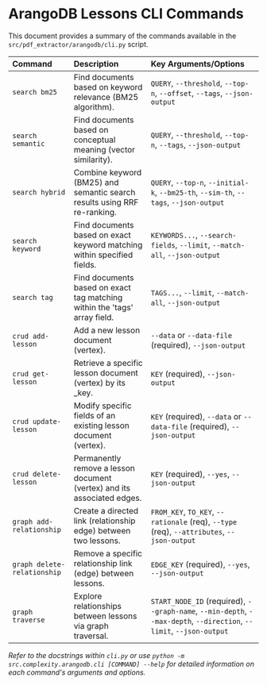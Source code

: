 # ArangoDB Lessons CLI Commands

This document provides a summary of the commands available in the `src/pdf_extractor/arangodb/cli.py` script.

| Command                     | Description                                                                 | Key Arguments/Options                                                                 |
| :-------------------------- | :-------------------------------------------------------------------------- | :------------------------------------------------------------------------------------ |
| `search bm25`               | Find documents based on keyword relevance (BM25 algorithm).                 | `QUERY`, `--threshold`, `--top-n`, `--offset`, `--tags`, `--json-output`              |
| `search semantic`           | Find documents based on conceptual meaning (vector similarity).             | `QUERY`, `--threshold`, `--top-n`, `--tags`, `--json-output`                          |
| `search hybrid`             | Combine keyword (BM25) and semantic search results using RRF re-ranking.    | `QUERY`, `--top-n`, `--initial-k`, `--bm25-th`, `--sim-th`, `--tags`, `--json-output` |
| `search keyword`            | Find documents based on exact keyword matching within specified fields.     | `KEYWORDS...`, `--search-fields`, `--limit`, `--match-all`, `--json-output`           |
| `search tag`                | Find documents based on exact tag matching within the 'tags' array field.   | `TAGS...`, `--limit`, `--match-all`, `--json-output`                                  |
| `crud add-lesson`           | Add a new lesson document (vertex).                                         | `--data` or `--data-file` (required), `--json-output`                                 |
| `crud get-lesson`           | Retrieve a specific lesson document (vertex) by its _key.                   | `KEY` (required), `--json-output`                                                     |
| `crud update-lesson`        | Modify specific fields of an existing lesson document (vertex).             | `KEY` (required), `--data` or `--data-file` (required), `--json-output`               |
| `crud delete-lesson`        | Permanently remove a lesson document (vertex) and its associated edges.     | `KEY` (required), `--yes`, `--json-output`                                            |
| `graph add-relationship`    | Create a directed link (relationship edge) between two lessons.             | `FROM_KEY`, `TO_KEY`, `--rationale` (req), `--type` (req), `--attributes`, `--json-output` |
| `graph delete-relationship` | Remove a specific relationship link (edge) between lessons.                 | `EDGE_KEY` (required), `--yes`, `--json-output`                                       |
| `graph traverse`            | Explore relationships between lessons via graph traversal.                  | `START_NODE_ID` (required), `--graph-name`, `--min-depth`, `--max-depth`, `--direction`, `--limit`, `--json-output` |

*Refer to the docstrings within `cli.py` or use `python -m src.complexity.arangodb.cli [COMMAND] --help` for detailed information on each command's arguments and options.*